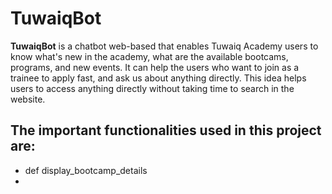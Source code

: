 # TuwaiqBot 

**TuwaiqBot** is a chatbot web-based that enables Tuwaiq Academy users to know what's new in the academy, what are the available bootcams, programs, and new events. It can help the users who want to join as a trainee to apply fast, and ask us about anything directly. 
This idea helps users to access anything directly without taking time to search in the website.

## The important functionalities used in this project are: 
- def display_bootcamp_details
- 

